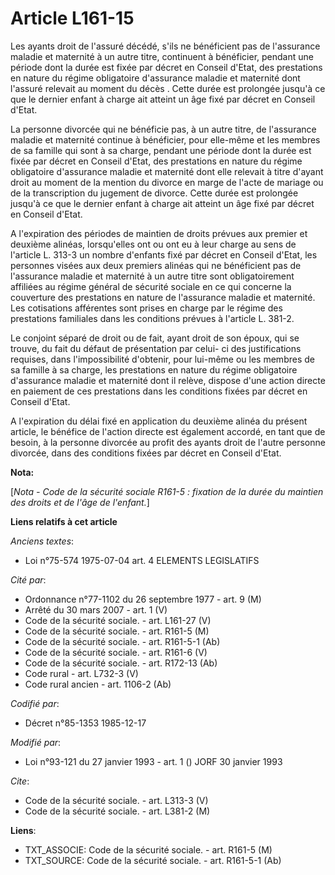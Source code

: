 # Article L161-15

Les ayants droit de l'assuré décédé, s'ils ne bénéficient pas de l'assurance maladie et maternité à un autre titre,
continuent à bénéficier, pendant une période dont la durée est fixée par décret en Conseil d'Etat, des prestations en nature
du régime obligatoire d'assurance maladie et maternité dont l'assuré relevait au moment du décès     . Cette durée est
prolongée jusqu'à ce que le dernier enfant à charge ait atteint un âge fixé par décret en Conseil d'Etat. 

La personne divorcée qui ne bénéficie pas, à un autre titre, de l'assurance maladie et maternité continue à bénéficier, pour
elle-même et les membres de sa famille qui sont à sa charge, pendant une période dont la durée est fixée par décret en
Conseil d'Etat, des prestations en nature du régime obligatoire d'assurance maladie et maternité dont elle relevait à titre
d'ayant droit au moment de la mention du divorce en marge de l'acte de mariage ou de la transcription du jugement de divorce.
Cette durée est prolongée jusqu'à ce que le dernier enfant à charge ait atteint un âge fixé par décret en Conseil d'Etat. 

A l'expiration des périodes de maintien de droits prévues aux premier et deuxième alinéas, lorsqu'elles ont ou ont eu à leur
charge au sens de l'article L. 313-3 un nombre d'enfants fixé par décret en Conseil d'Etat, les personnes visées aux deux
premiers alinéas qui ne bénéficient pas de l'assurance maladie et maternité à un autre titre sont obligatoirement affiliées
au régime général de sécurité sociale en ce qui concerne la couverture des prestations en nature de l'assurance maladie et
maternité. Les cotisations afférentes sont prises en charge par le régime des prestations familiales dans les conditions
prévues à l'article L. 381-2. 

Le conjoint séparé de droit ou de fait, ayant droit de son époux, qui se trouve, du fait du défaut de présentation par celui-
ci des justifications requises, dans l'impossibilité d'obtenir, pour lui-même ou les membres de sa famille à sa charge, les
prestations en nature du régime obligatoire d'assurance maladie et maternité dont il relève, dispose d'une action directe en
paiement de ces prestations dans les conditions fixées par décret en Conseil d'Etat. 

A l'expiration du délai fixé en application du deuxième alinéa du présent article, le bénéfice de l'action directe est
également accordé, en tant que de besoin, à la personne divorcée au profit des ayants droit de l'autre personne divorcée,
dans des conditions fixées par décret en Conseil d'Etat.

**Nota:**

[*Nota - Code de la sécurité sociale R161-5 : fixation de la durée du maintien des droits et de l'âge de l'enfant.*]

**Liens relatifs à cet article**

_Anciens textes_:

  - Loi n°75-574 1975-07-04 art. 4 ELEMENTS LEGISLATIFS

_Cité par_:

  - Ordonnance n°77-1102 du 26 septembre 1977 - art. 9 (M)
  - Arrêté du 30 mars 2007 - art. 1 (V)
  - Code de la sécurité sociale. - art. L161-27 (V)
  - Code de la sécurité sociale. - art. R161-5 (M)
  - Code de la sécurité sociale. - art. R161-5-1 (Ab)
  - Code de la sécurité sociale. - art. R161-6 (V)
  - Code de la sécurité sociale. - art. R172-13 (Ab)
  - Code rural - art. L732-3 (V)
  - Code rural ancien - art. 1106-2 (Ab)

_Codifié par_:

  - Décret n°85-1353 1985-12-17

_Modifié par_:

  - Loi n°93-121 du 27 janvier 1993 - art. 1 () JORF 30 janvier 1993

_Cite_:

  - Code de la sécurité sociale. - art. L313-3 (V)
  - Code de la sécurité sociale. - art. L381-2 (M)

**Liens**:

  - TXT_ASSOCIE: Code de la sécurité sociale. - art. R161-5 (M)
  - TXT_SOURCE: Code de la sécurité sociale. - art. R161-5-1 (Ab)
